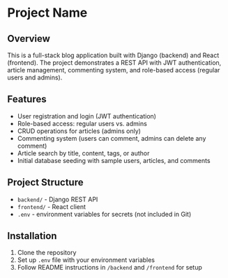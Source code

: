 # Project Name

## Overview

This is a full-stack blog application built with Django (backend) and React (frontend).
The project demonstrates a REST API with JWT authentication, article management,
commenting system, and role-based access (regular users and admins).

## Features

- User registration and login (JWT authentication)
- Role-based access: regular users vs. admins
- CRUD operations for articles (admins only)
- Commenting system (users can comment, admins can delete any comment)
- Article search by title, content, tags, or author
- Initial database seeding with sample users, articles, and comments

## Project Structure

- `backend/` - Django REST API
- `frontend/` - React client
- `.env` - environment variables for secrets (not included in Git)

## Installation

1. Clone the repository
2. Set up `.env` file with your environment variables
3. Follow README instructions in `/backend` and `/frontend` for setup
